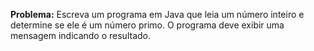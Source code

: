 **Problema:** Escreva um programa em Java que leia um número inteiro e determine se ele é um número primo. O programa deve exibir uma mensagem indicando o resultado.
